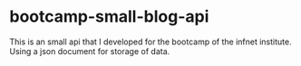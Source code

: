 # bootcamp-small-blog-api
This is an small api that I developed for the bootcamp of the infnet institute. Using a json document for storage of data.
